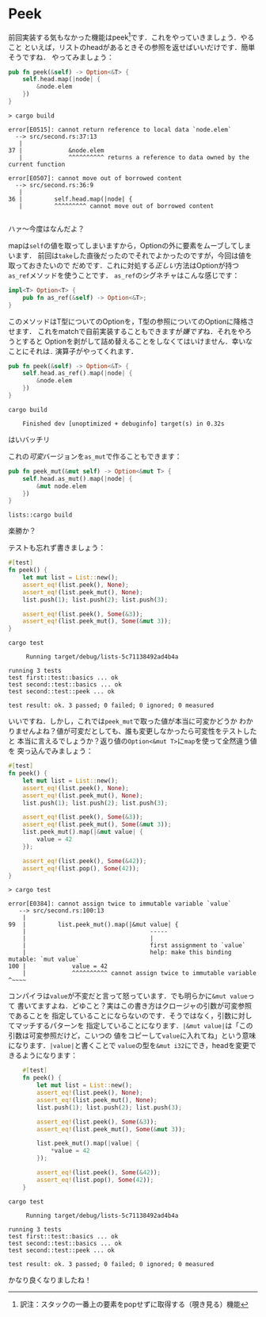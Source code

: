# Peek

前回実装する気もなかった機能はpeek[^1]です．これをやっていきましょう．やること
といえば，リストのheadがあるときその参照を返せばいいだけです．簡単そうですね．
やってみましょう：

```rust ,ignore
pub fn peek(&self) -> Option<&T> {
    self.head.map(|node| {
        &node.elem
    })
}
```


```text
> cargo build

error[E0515]: cannot return reference to local data `node.elem`
  --> src/second.rs:37:13
   |
37 |             &node.elem
   |             ^^^^^^^^^^ returns a reference to data owned by the current function

error[E0507]: cannot move out of borrowed content
  --> src/second.rs:36:9
   |
36 |         self.head.map(|node| {
   |         ^^^^^^^^^ cannot move out of borrowed content


```

ハァ〜今度はなんだよ？

mapは`self`の値を取ってしまいますから，Optionの外に要素をムーブしてしまいます．
前回は`take`した直後だったのでそれでよかったのですが，今回は値を取っておきたいので
だめです．これに対処する*正しい*方法はOptionが持つ`as_ref`メソッドを使うことです．
`as_ref`のシグネチャはこんな感じです：

```rust ,ignore
impl<T> Option<T> {
    pub fn as_ref(&self) -> Option<&T>;
}
```

このメソッドはT型についてのOptionを，T型の参照についてのOptionに降格させます．
これをmatchで自前実装することもできますが*嫌です*ね．それをやろうとすると
Optionを剥がして詰め替えることをしなくてはいけません．幸いなことにそれは`.`
演算子がやってくれます．


```rust ,ignore
pub fn peek(&self) -> Option<&T> {
    self.head.as_ref().map(|node| {
        &node.elem
    })
}
```

```text
cargo build

    Finished dev [unoptimized + debuginfo] target(s) in 0.32s
```

はいバッチリ

これの*可変*バージョンを`as_mut`で作ることもできます：

```rust ,ignore
pub fn peek_mut(&mut self) -> Option<&mut T> {
    self.head.as_mut().map(|node| {
        &mut node.elem
    })
}
```

```text
lists::cargo build

```

楽勝か？

テストも忘れず書きましょう：

```rust ,ignore
#[test]
fn peek() {
    let mut list = List::new();
    assert_eq!(list.peek(), None);
    assert_eq!(list.peek_mut(), None);
    list.push(1); list.push(2); list.push(3);

    assert_eq!(list.peek(), Some(&3));
    assert_eq!(list.peek_mut(), Some(&mut 3));
}
```

```text
cargo test

     Running target/debug/lists-5c71138492ad4b4a

running 3 tests
test first::test::basics ... ok
test second::test::basics ... ok
test second::test::peek ... ok

test result: ok. 3 passed; 0 failed; 0 ignored; 0 measured

```

いいですね．しかし，これでは`peek_mut`で取った値が本当に可変かどうか
わかりませんよね？値が可変だとしても、誰も変更しなかったら可変性をテストしたと
本当に言えるでしょうか？返り値の`Option<&mut T>`に`map`を使って全然違う値を
突っ込んでみましょう：

```rust ,ignore
#[test]
fn peek() {
    let mut list = List::new();
    assert_eq!(list.peek(), None);
    assert_eq!(list.peek_mut(), None);
    list.push(1); list.push(2); list.push(3);

    assert_eq!(list.peek(), Some(&3));
    assert_eq!(list.peek_mut(), Some(&mut 3));
    list.peek_mut().map(|&mut value| {
        value = 42
    });

    assert_eq!(list.peek(), Some(&42));
    assert_eq!(list.pop(), Some(42));
}
```

```text
> cargo test

error[E0384]: cannot assign twice to immutable variable `value`
   --> src/second.rs:100:13
    |
99  |         list.peek_mut().map(|&mut value| {
    |                                   -----
    |                                   |
    |                                   first assignment to `value`
    |                                   help: make this binding mutable: `mut value`
100 |             value = 42
    |             ^^^^^^^^^^ cannot assign twice to immutable variable          ^~~~~
```

コンパイラは`value`が不変だと言って怒っています．でも明らかに`&mut value`って
書いてますよね．どゆこと？実はこの書き方はクロージャの引数が可変参照であることを
指定していることにならないのです．そうではなく，引数に対してマッチするパターンを
指定していることになります．`|&mut value|`は「この引数は可変参照だけど，こいつの
値をコピーして`value`に入れてね」という意味になります．`|value|`と書くことで
`value`の型を`&mut i32`にでき，headを変更できるようになります：

```rust ,ignore
    #[test]
    fn peek() {
        let mut list = List::new();
        assert_eq!(list.peek(), None);
        assert_eq!(list.peek_mut(), None);
        list.push(1); list.push(2); list.push(3);

        assert_eq!(list.peek(), Some(&3));
        assert_eq!(list.peek_mut(), Some(&mut 3));

        list.peek_mut().map(|value| {
            *value = 42
        });

        assert_eq!(list.peek(), Some(&42));
        assert_eq!(list.pop(), Some(42));
    }
```

```text
cargo test

     Running target/debug/lists-5c71138492ad4b4a

running 3 tests
test first::test::basics ... ok
test second::test::basics ... ok
test second::test::peek ... ok

test result: ok. 3 passed; 0 failed; 0 ignored; 0 measured

```

かなり良くなりましたね！

[^1]: 訳注：スタックの一番上の要素をpopせずに取得する（覗き見る）機能
